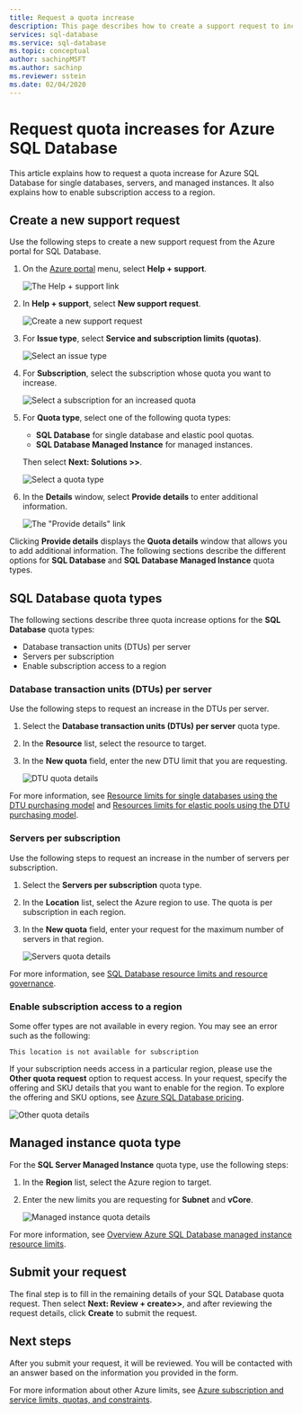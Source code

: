 ```yaml
---
title: Request a quota increase
description: This page describes how to create a support request to increase the quotas for Azure SQL Database single databases, servers, and managed instances.
services: sql-database
ms.service: sql-database
ms.topic: conceptual
author: sachinpMSFT
ms.author: sachinp
ms.reviewer: sstein
ms.date: 02/04/2020
---
```


# Request quota increases for Azure SQL Database

This article explains how to request a quota increase for Azure SQL Database for single databases, servers, and managed instances. It also explains how to enable subscription access to a region.

## <a id="newquota"></a> Create a new support request

Use the following steps to create a new support request from the Azure portal for SQL Database.

1. On  the [Azure portal](https://portal.azure.com) menu, select **Help + support**.

   ![The Help + support link](./media/quota-increase-request/help-plus-support.png)

1. In **Help + support**, select **New support request**.

    ![Create a new support request](./media/quota-increase-request/new-support-request.png)

1. For **Issue type**, select **Service and subscription limits (quotas)**.

   ![Select an issue type](./media/quota-increase-request/select-quota-issue-type.png)

1. For **Subscription**, select the subscription whose quota you want to increase.

   ![Select a subscription for an increased quota](./media/quota-increase-request/select-subscription-support-request.png)

1. For **Quota type**, select one of the following quota types:

   - **SQL Database** for single database and elastic pool quotas.
   - **SQL Database Managed Instance** for managed instances.

   Then select **Next: Solutions >>**.

   ![Select a quota type](./media/quota-increase-request/select-quota-type.png)

1. In the **Details** window, select **Provide details** to enter additional information.

   ![The "Provide details" link](./media/quota-increase-request/provide-details-link.png)

Clicking **Provide details** displays the **Quota details** window that allows you to add additional information. The following sections describe the different options for **SQL Database** and **SQL Database Managed Instance** quota types.

## <a id="sqldbquota"></a> SQL Database quota types

The following sections describe three quota increase options for the **SQL Database** quota types:

- Database transaction units (DTUs) per server
- Servers per subscription
- Enable subscription access to a region

### Database transaction units (DTUs) per server

Use the following steps to request an increase in the DTUs per server.

1. Select the **Database transaction units (DTUs) per server** quota type.

1. In the **Resource** list, select the resource to target.

1. In the **New quota** field, enter the new DTU limit that you are requesting.

   ![DTU quota details](./media/quota-increase-request/quota-details-dtus.png)

For more information, see [Resource limits for single databases using the DTU purchasing model](sql-database-dtu-resource-limits-single-databases.md) and [Resources limits for elastic pools using the DTU purchasing model](sql-database-dtu-resource-limits-elastic-pools.md).

### Servers per subscription

Use the following steps to request an increase in the number of servers per subscription.

1. Select the **Servers per subscription** quota type.

1. In the **Location** list, select the Azure region to use. The quota is per subscription in each region.

1. In the **New quota** field, enter your request for the maximum number of servers in that region.

   ![Servers quota details](./media/quota-increase-request/quota-details-servers.png)

For more information, see [SQL Database resource limits and resource governance](sql-database-resource-limits-database-server.md).

### <a id="other"></a> Enable subscription access to a region

Some offer types are not available in every region. You may see an error such as the following:

`This location is not available for subscription`

If your subscription needs access in a particular region, please use the **Other quota request** option to request access. In your request, specify the offering and SKU details that you want to enable for the region. To explore the offering and SKU options, see [Azure SQL Database pricing](https://azure.microsoft.com/pricing/details/sql-database/single/).

![Other quota details](./media/quota-increase-request/quota-details-whitelisting.png)

## <a id="sqlmiquota"></a> Managed instance quota type

For the **SQL Server Managed Instance** quota type, use the following steps:

1. In the **Region** list, select the Azure region to target.

1. Enter the new limits you are requesting for **Subnet** and **vCore**.

   ![Managed instance quota details](./media/quota-increase-request/quota-details-managed-instance.png)

For more information, see [Overview Azure SQL Database managed instance resource limits](sql-database-managed-instance-resource-limits.md).

## Submit your request

The final step is to fill in the remaining details of your SQL Database quota request. Then select **Next: Review + create>>**, and after reviewing the request details, click **Create** to submit the request.

## Next steps

After you submit your request, it will be reviewed. You will be contacted with an answer based on the information you provided in the form.

For more information about other Azure limits, see [Azure subscription and service limits, quotas, and constraints](../azure-resource-manager/management/azure-subscription-service-limits.md).
